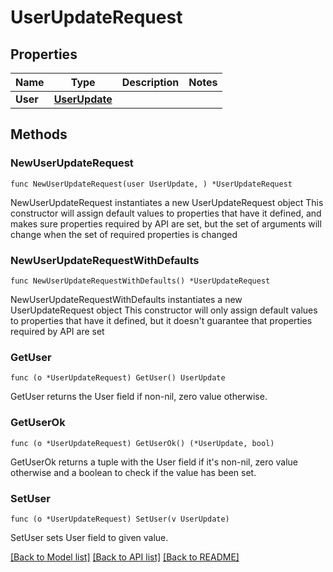 # UserUpdateRequest

## Properties

Name | Type | Description | Notes
------------ | ------------- | ------------- | -------------
**User** | [**UserUpdate**](UserUpdate.md) |  | 

## Methods

### NewUserUpdateRequest

`func NewUserUpdateRequest(user UserUpdate, ) *UserUpdateRequest`

NewUserUpdateRequest instantiates a new UserUpdateRequest object
This constructor will assign default values to properties that have it defined,
and makes sure properties required by API are set, but the set of arguments
will change when the set of required properties is changed

### NewUserUpdateRequestWithDefaults

`func NewUserUpdateRequestWithDefaults() *UserUpdateRequest`

NewUserUpdateRequestWithDefaults instantiates a new UserUpdateRequest object
This constructor will only assign default values to properties that have it defined,
but it doesn't guarantee that properties required by API are set

### GetUser

`func (o *UserUpdateRequest) GetUser() UserUpdate`

GetUser returns the User field if non-nil, zero value otherwise.

### GetUserOk

`func (o *UserUpdateRequest) GetUserOk() (*UserUpdate, bool)`

GetUserOk returns a tuple with the User field if it's non-nil, zero value otherwise
and a boolean to check if the value has been set.

### SetUser

`func (o *UserUpdateRequest) SetUser(v UserUpdate)`

SetUser sets User field to given value.



[[Back to Model list]](../README.md#documentation-for-models) [[Back to API list]](../README.md#documentation-for-api-endpoints) [[Back to README]](../README.md)


